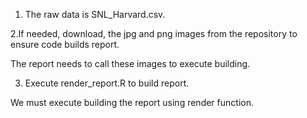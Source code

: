1. The raw data is SNL_Harvard.csv.

2.If needed, download, the jpg and png images from the repository to ensure code builds report.

The report needs to call these images to execute building.

3. Execute render_report.R to build report.

We must execute building the report using render function.

